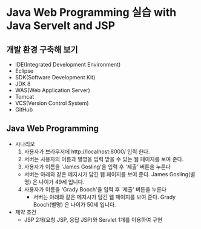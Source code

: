 
# Java Web Programming 실습 with Java Servelt and JSP
## 개발 환경 구축해 보기
- IDE(Integrated Development Environment)
 - Eclipse
- SDK(Software Development Kit)
 - JDK 8
- WAS(Web Application Server)
 - Tomcat
- VCS(Version Control System)
 - GitHub

## Java Web Programming
- 시나리오 
   1. 사용자가 브라우저에 http://localhost:8000/ 입력 한다.
   2. 서버는 사용자의 이름과 별명을 입력 받을 수 있는 웹 페이지를 보여 준다.
   3. 사용자가 이름을 'James Gosling'을 입력 후 '제출' 버튼을 누른다
     - 서버는 아래와 같은 메지시가 담긴 웹 페이지를 보여 준다.
   		James Gosling(별명) 은 나이가 49세 입니다.
   4. 사용자가 이름을 'Grady Booch'을 입력 후 '제출' 버튼을 누른다
      - 서버는 아래와 같은 메지시가 담긴 웹 페이지를 보여 준다.
   		Grady Booch(별명) 은 나이가 50세 입니다.
- 제약 조건
   - JSP 2개(요청 JSP, 응답 JSP)와 Servlet 1개를 이용하여 구현
